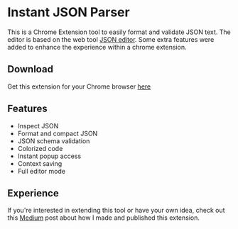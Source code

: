 # Instant JSON Parser

This is a Chrome Extension tool to easily format and validate JSON text. The editor is based on the web tool [JSON editor](https://github.com/josdejong/jsoneditor/edit/master/README.md). Some extra features were added to enhance the experience within a chrome extension.

## Download

Get this extension for your Chrome browser [here]()

## Features

- Inspect JSON
- Format and compact JSON
- JSON schema validation 
- Colorized code
- Instant popup access
- Context saving
- Full editor mode

## Experience

If you're interested in extending this tool or have your own idea, check out this [Medium]() post about how I made and published this extension.
